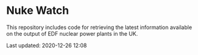 # Nuke Watch

This repository includes code for retrieving the latest information available on the output of EDF nuclear power plants in the UK.

Last updated: 2020-12-26 12:08
